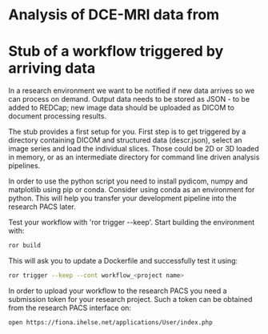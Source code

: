# Analysis of DCE-MRI data from 

# Stub of a workflow triggered by arriving data

In a research environment we want to be notified if new data arrives so we can process on demand. Output data needs to be stored as JSON - to be added to REDCap; new image data should be uploaded as DICOM to document processing results.

The stub provides a first setup for you. First step is to get triggered by a directory containing DICOM and structured data (descr.json), select an image series and load the individual slices. Those could be 2D or 3D loaded in memory, or as an intermediate directory for command line driven analysis pipelines.

In order to use the python script you need to install pydicom, numpy and matplotlib using pip or conda. Consider using conda as an environment for python. This will help you transfer your development pipeline into the research PACS later.

Test your workflow with 'ror trigger --keep'. Start building the environment with:

```bash
ror build
```

This will ask you to update a Dockerfile and successfully test it using:

```bash
ror trigger --keep --cont workflow_<project name>
```

In order to upload your workflow to the research PACS you need a submission token for your research project. Such a token can be obtained from the research PACS interface on:

```bash
open https://fiona.ihelse.net/applications/User/index.php
```
